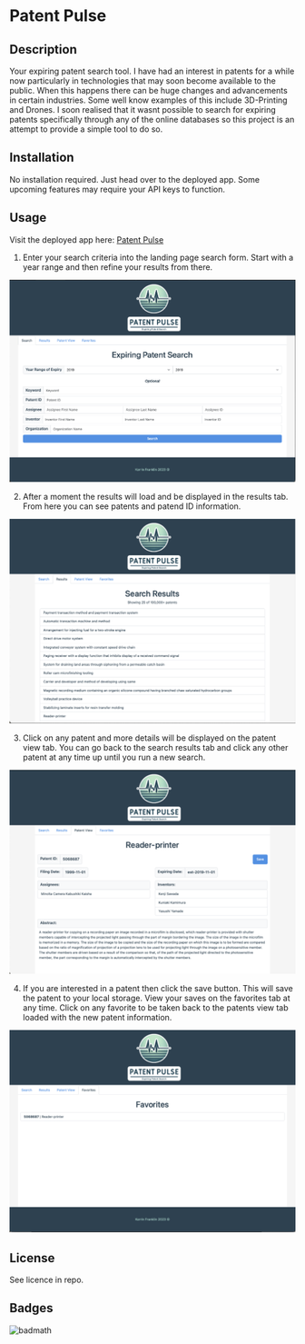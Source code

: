 # Patent Pulse

## Description 

Your expiring patent search tool. I have had an interest in patents for a while now particularly in technologies that may soon become available to the public. When this happens there can be huge changes and advancements in certain industries. Some well know examples of this include 3D-Printing and Drones. I soon realised that it wasnt possible to search for expiring patents specifically through any of the online databases so this project is an attempt to provide a simple tool to do so. 


## Installation

No installation required. Just head over to the deployed app. Some upcoming features may require your API keys to function.


## Usage 
Visit the deployed app here: [Patent Pulse](https://korrin-f.github.io/expiring-patent-search/)

1) Enter your search criteria into the landing page search form. Start with a year range and then refine your results from there. 

![form](assets/images/form.png)

2) After a moment the results will load and be displayed in the results tab. From here you can see patents and patend ID information. 

![results](assets/images/results.png)

3) Click on any patent and more details will be displayed on the patent view tab. You can go back to the search results tab and click any other patent at any time up until you run a new search.

![patent-view](assets/images/patent-view.png)

4) If you are interested in a patent then click the save button. This will save the patent to your local storage. View your saves on the favorites tab at any time. Click on any favorite to be taken back to the patents view tab loaded with the new patent information.

![favorites](assets/images/favorites.png)




## License

See licence in repo.

## Badges

![badmath](https://img.shields.io/github/languages/top/korrin-f/expiring-patent-search)




